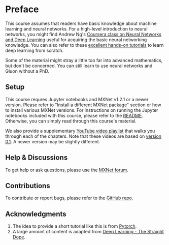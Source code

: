 # Preface

This course assumes that readers have basic knowledge about machine learning and neural networks. For a high-level introduction to neural networks, you might find Andrew Ng's [Coursera class on Neural Networks and Deep Learning](https://www.coursera.org/learn/neural-networks-deep-learning) useful for acquiring the basic neural networking knowledge. You can also refer to these
[excellent hands-on tutorials](http://gluon.mxnet.io/) to learn deep learning from scratch.

Some of the material might stray a little too far into advanced mathematics, but don't be concerned. You can still learn to use neural networks and Gluon without a PhD.

## Setup

This course requres Jupyter notebooks and MXNet v1.2.1 or a newer
version. Please refer to "Install a different MXNet package" section or how to install
various MXNet versions. For instructions on running the Jupyter notebooks
included with this course, please refer to the
[README](https://github.com/mli/gluon-crash-course/blob/master/README.md). Otherwise,
you can simply read through this course's material.

We also provide a supplementary
[YouTube video playlist](https://www.youtube.com/playlist?list=PLkEvNnRk8uVmVKRDgznk3o3LxmjFRaW7s)
that walks you through each of the chapters. Note that these videos are based on
[version 0.1](https://github.com/mli/gluon-crash-course/releases/tag/v0.1). A newer
version may be slightly different.


## Help & Discussions
To get help or ask questions, please use the [MXNet forum](https://discuss.mxnet.io/).


## Contributions
To contribute or report bugs, please refer to the [GitHub repo](https://github.com/mli/gluon-crash-course).


## Acknowledgments

1. The idea to provide a short tutorial like this is from [Pytorch](http://pytorch.org/tutorials/beginner/deep_learning_60min_blitz.html).
1. A large amount of content is adapted from [Deep Learning - The Straight Dope](http://gluon.mxnet.io/).
